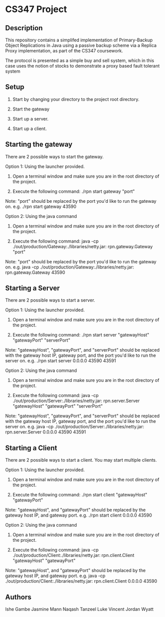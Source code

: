 # CS347 Project #

## Description ##

This repository contains a simplifed implementation of Primary-Backup Object Replications in Java using a passive backup scheme via a Replica Proxy implementation, as part of the CS347 coursework.

The protocol is presented as a simple buy and sell system, which in this case uses the notion of stocks to demonstrate a proxy based fault tolerant system

## Setup ##

1) Start by changing your directory to the project root directory.

2) Start the gateway

3) Start up a server.

4) Start up a client.

## Starting the gateway ##

There are 2 possible ways to start the gateway.

Option 1: Using the launcher provided.

1) Open a terminal window and make sure you are in the root directory of the project.

2) Execute the following command: ./rpn start gateway "port"

Note: "port" should be replaced by the port you'd like to run the gateway on. e.g. ./rpn start gateway 43590

Option 2: Using the java command

1) Open a terminal window and make sure you are in the root directory of the project.

2) Execute the following command: java -cp ./out/production/Gateway:./libraries/netty.jar: rpn.gateway.Gateway "port"

Note: "port" should be replaced by the port you'd like to run the gateway on. e.g. java -cp ./out/production/Gateway:./libraries/netty.jar: rpn.gateway.Gateway 43590

## Starting a Server ##

There are 2 possible ways to start a server.

Option 1: Using the launcher provided.

1) Open a terminal window and make sure you are in the root directory of the project.

2) Execute the following command: ./rpn start server "gatewayHost" "gatewayPort" "serverPort"

Note: "gatewayHost", "gatewayPort", and "serverPort" should be replaced with the gateway host IP, gateway port, and the port you'd like to run the server on. e.g. ./rpn start server 0.0.0.0 43590 43591

Option 2: Using the java command

1) Open a terminal window and make sure you are in the root directory of the project.

2) Execute the following command: java -cp ./out/production/Server:./libraries/netty.jar: rpn.server.Server "gatewayHost" "gatewayPort" "serverPort"

Note: "gatewayHost", "gatewayPort", and "serverPort" should be replaced with the gateway host IP, gateway port, and the port you'd like to run the server on. e.g. java -cp ./out/production/Server:./libraries/netty.jar: rpn.server.Server 0.0.0.0 43590 43591

## Starting a Client ##

There are 2 possible ways to start a client. You may start multiple clients.

Option 1: Using the launcher provided.

1) Open a terminal window and make sure you are in the root directory of the project.

2) Execute the following command: ./rpn start client "gatewayHost" "gatewayPort"

Note: "gatewayHost", and "gatewayPort" should be replaced by the gateway host IP, and gateway port. e.g. ./rpn start client 0.0.0.0 43590

Option 2: Using the java command

1) Open a terminal window and make sure you are in the root directory of the project.

2) Execute the following command: java -cp ./out/production/Client:./libraries/netty.jar: rpn.client.Client "gatewayHost" "gatewayPort"

Note: "gatewayHost", and "gatewayPort" should be replaced by the gateway host IP, and gateway port. e.g. java -cp ./out/production/Client:./libraries/netty.jar: rpn.client.Client 0.0.0.0 43590

## Authors ##
Ishe Gambe
Jasmine Mann 
Naqash Tanzeel
Luke Vincent
Jordan Wyatt
